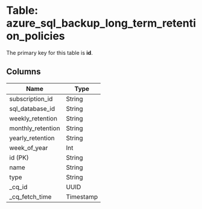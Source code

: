 # Table: azure_sql_backup_long_term_retention_policies


The primary key for this table is **id**.


## Columns
| Name          | Type          |
| ------------- | ------------- |
|subscription_id|String|
|sql_database_id|String|
|weekly_retention|String|
|monthly_retention|String|
|yearly_retention|String|
|week_of_year|Int|
|id (PK)|String|
|name|String|
|type|String|
|_cq_id|UUID|
|_cq_fetch_time|Timestamp|